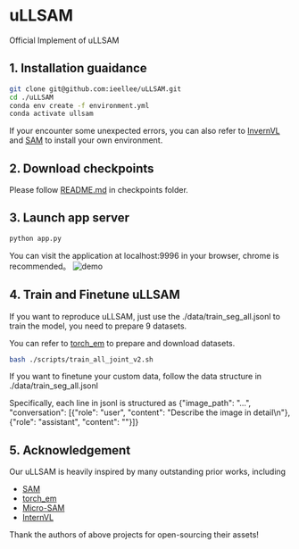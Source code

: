 # uLLSAM
Official Implement of uLLSAM

## 1. Installation guaidance
```bash
git clone git@github.com:ieellee/uLLSAM.git
cd ./uLLSAM
conda env create -f environment.yml
conda activate ullsam
```
If your encounter some unexpected errors, you can also refer to [InvernVL](https://github.com/OpenGVLab/InternVL/tree/main) and [SAM](https://github.com/facebookresearch/segment-anything) to install your own environment.
## 2. Download checkpoints
Please follow [README.md](./checkpoints/README.md) in checkpoints folder.
## 3. Launch app server
```bash
python app.py
```
You can visit the application at localhost:9996 in your browser, chrome is recommended。
![demo](./figs/demo.gif)
## 4. Train and Finetune uLLSAM
If you want to reproduce uLLSAM, just use the ./data/train_seg_all.jsonl to train the model, you need to prepare 9 datasets.

You can refer to [torch_em](https://github.com/constantinpape/torch-em/tree/main/torch_em/data/datasets) to prepare and download datasets.
```bash
bash ./scripts/train_all_joint_v2.sh
```
If you want to finetune your custom data, follow the data structure in ./data/train_seg_all.jsonl

Specifically, each line in jsonl is structured as {"image_path": "...", "conversation": \[{"role": "user", "content": "Describe the image in detail\n<image>"}, {"role": "assistant", "content": ""}\]}
## 5. Acknowledgement
Our uLLSAM is heavily inspired by many outstanding prior works, including
- [SAM](https://github.com/facebookresearch/segment-anything)
- [torch_em](https://github.com/constantinpape/torch-em)
- [Micro-SAM](https://github.com/computational-cell-analytics/micro-sam/tree/master)
- [InternVL](https://github.com/OpenGVLab/InternVL/tree/main)

Thank the authors of above projects for open-sourcing their assets!
